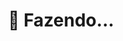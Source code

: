 <!--
title: "Blog"
link: "/blog"
author: taffarel55
date: 22-10-2012

subpages:
    - Computação:
        slug: computing

        subpages:

            - Perceptron:
                slug: perceptron
                author: taffarel55
                time: 25

            - Jogo da Vida:
                slug: conways-game-of-life
                author: taffarel55
                time: 25

    - Eletrônica:
        slug: electronic

        subpages:

            - Projeto de amplificadores de um transistor:
                slug: transistor-amplifier
                author: taffarel55
                time: 12

            - Projeto de amplificador de áudio:
                slug: audio-amplifier
                author: taffarel55
                time: 32

            - Microcontrolador e filtro:
                slug: microcontroller-and-filter
                author: GeraldinJr
                time: 25

    - Máquinas Elétricas:
        slug: electric-machines

        subpages:

            - Miniteste 02 - Conversão:
                slug: minitest-02
                author: taffarel55
                time: 20

            - As curvas V:
                slug: v-curves
                author: taffarel55
                time: 20

            - Efeitos da não linearidade em um transformador:
                slug: nonlinearity-transformer
                author: taffarel55
                time: 20

    - Sistemas de controle:
        slug: control-systems

        subpages:

            - Resumo Sinais II:
                slug: summary-signals-discrete-systems
                author: taffarel55
                time: 20

-->

<center>

# 🚧 Fazendo...

</center>

